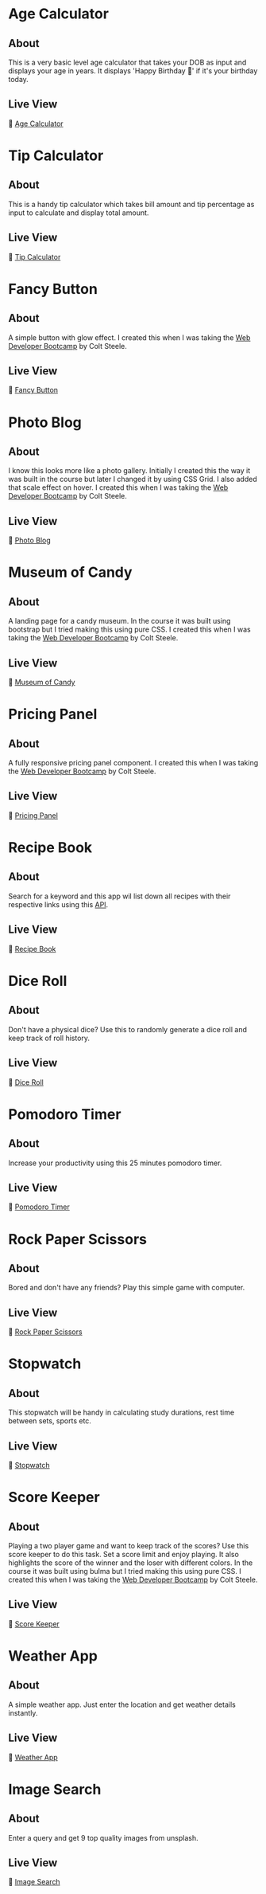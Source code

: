 # Age Calculator
## About
This is a very basic level age calculator that takes your DOB as input and displays your age in years. It displays 'Happy Birthday 🎉' if it's your birthday today.
## Live View
🔗 [Age Calculator](https://therobinyadav.github.io/web-mini-projects/age-calculator/)

# Tip Calculator
## About
This is a handy tip calculator which takes bill amount and tip percentage as input to calculate and display total amount.
## Live View
🔗 [Tip Calculator](https://therobinyadav.github.io/web-mini-projects/tip-calculator/)

# Fancy Button
## About
A simple button with glow effect. I created this when I was taking the [Web Developer Bootcamp](https://www.udemy.com/course/the-web-developer-bootcamp/) by Colt Steele.
## Live View
🔗 [Fancy Button](https://therobinyadav.github.io/web-mini-projects/fancy-button/)

# Photo Blog
## About
I know this looks more like a photo gallery. Initially I created this the way it was built in the course but later I changed it by using CSS Grid. I also added that scale effect on hover. I created this when I was taking the [Web Developer Bootcamp](https://www.udemy.com/course/the-web-developer-bootcamp/) by Colt Steele.
## Live View
🔗 [Photo Blog](https://therobinyadav.github.io/web-mini-projects/photo-blog/)

# Museum of Candy
## About
A landing page for a candy museum. In the course it was built using bootstrap but I tried making this using pure CSS. I created this when I was taking the [Web Developer Bootcamp](https://www.udemy.com/course/the-web-developer-bootcamp/) by Colt Steele.
## Live View
🔗 [Museum of Candy](https://therobinyadav.github.io/web-mini-projects/museum-of-candy/)

# Pricing Panel
## About
A fully responsive pricing panel component. I created this when I was taking the [Web Developer Bootcamp](https://www.udemy.com/course/the-web-developer-bootcamp/) by Colt Steele.
## Live View
🔗 [Pricing Panel](https://therobinyadav.github.io/web-mini-projects/pricing-panel/)

# Recipe Book
## About
Search for a keyword and this app wil list down all recipes with their respective links using this [API](https://forkify-api.herokuapp.com/v2).
## Live View
🔗 [Recipe Book](https://therobinyadav.github.io/web-mini-projects/recipe-book/)

# Dice Roll
## About
Don't have a physical dice? Use this to randomly generate a dice roll and keep track of roll history.
## Live View
🔗 [Dice Roll](https://therobinyadav.github.io/web-mini-projects/dice-roll/)

# Pomodoro Timer
## About
Increase your productivity using this 25 minutes pomodoro timer.
## Live View
🔗 [Pomodoro Timer](https://therobinyadav.github.io/web-mini-projects/pomodoro-timer/)

# Rock Paper Scissors
## About
Bored and don't have any friends? Play this simple game with computer.
## Live View
🔗 [Rock Paper Scissors](https://therobinyadav.github.io/web-mini-projects/rock-paper-scissors/)

# Stopwatch
## About
This stopwatch will be handy in calculating study durations, rest time between sets, sports etc.
## Live View
🔗 [Stopwatch](https://therobinyadav.github.io/web-mini-projects/stopwatch/)

# Score Keeper
## About
Playing a two player game and want to keep track of the scores? Use this score keeper to do this task. Set a score limit and enjoy playing. It also highlights the score of the winner and the loser with different colors. In the course it was built using bulma but I tried making this using pure CSS. I created this when I was taking the [Web Developer Bootcamp](https://www.udemy.com/course/the-web-developer-bootcamp/) by Colt Steele.
## Live View
🔗 [Score Keeper](https://therobinyadav.github.io/web-mini-projects/score-keeper/)

# Weather App
## About
A simple weather app. Just enter the location and get weather details instantly.
## Live View
🔗 [Weather App](https://therobinyadav.github.io/web-mini-projects/weather-app/)

# Image Search
## About
Enter a query and get 9 top quality images from unsplash.
## Live View
🔗 [Image Search](https://therobinyadav.github.io/web-mini-projects/image-search/)